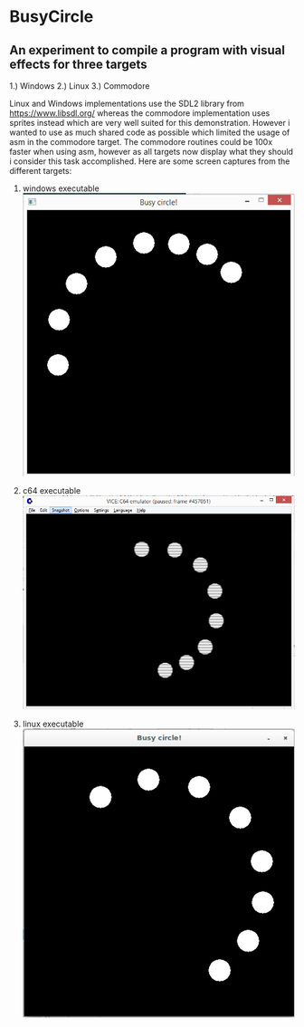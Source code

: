 # BusyCircle

## An experiment to compile a program with visual effects for three targets

1.) Windows 2.) Linux 3.) Commodore

Linux and Windows implementations use the SDL2 library from https://www.libsdl.org/ whereas the commodore implementation uses sprites instead which are very well suited for this demonstration. However i wanted to use as much shared code as possible which limited the usage of asm in the commodore target. The commodore routines could be 100x faster when using asm, however as all targets now display what they should i consider this task accomplished. Here are some screen captures from the different targets:

1. windows executable ![windows.png](https://github.com/An-S/Busycircle/blob/master/images/windows.PNG) 


2. c64 executable ![c64.png](https://github.com/An-S/Busycircle/blob/master/images/cbm(c64).PNG) 


3. linux executable ![linux.png](https://github.com/An-S/Busycircle/blob/master/images/linux.png) 

 



